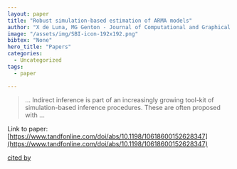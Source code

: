 ```yaml
---
layout: paper
title: "Robust simulation-based estimation of ARMA models"
author: "X de Luna, MG Genton - Journal of Computational and Graphical …, 2001 - Taylor & Francis"
image: "/assets/img/SBI-icon-192x192.png"
bibtex: "None"
hero_title: "Papers"
categories:
  - Uncategorized
tags:
  - paper

---
```

>… Indirect inference is part of an increasingly growing tool-kit of simulation-based inference procedures. These are often proposed with …

Link to paper: [https://www.tandfonline.com/doi/abs/10.1198/10618600152628347](https://www.tandfonline.com/doi/abs/10.1198/10618600152628347)

[cited by](https://scholar.google.com/scholar?cites=12670896172956680626&as_sdt=2005&sciodt=0,5&hl=en&num=20)

